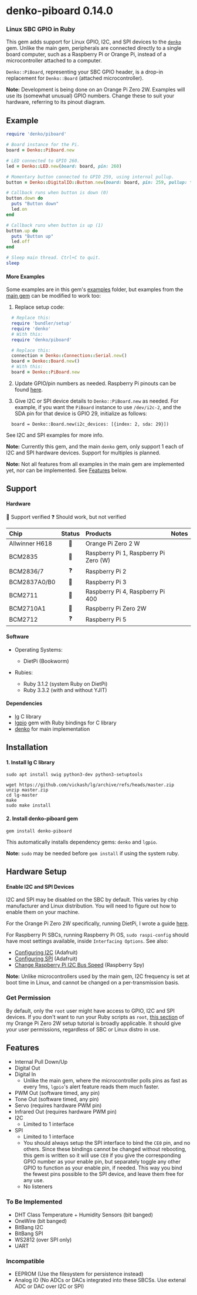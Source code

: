 # denko-piboard 0.14.0

### Linux SBC GPIO in Ruby

This gem adds support for Linux GPIO, I2C, and SPI devices to the [`denko`](https://github.com/denko-rb/denko) gem. Unlike the main gem, peripherals are connected directly to a single board computer, such as a Raspberry Pi or Orange Pi, instead of a microcontroller attached to a computer.

`Denko::PiBoard`, representing your SBC GPIO header, is a drop-in replacement for `Denko::Board` (attached microcontroller).

**Note:** Development is being done on an Orange Pi Zero 2W. Examples will use its (somewhat unusual) GPIO numbers. Change these to suit your hardware, referring to its pinout diagram.

## Example
```ruby
require 'denko/piboard'

# Board instance for the Pi.
board = Denko::PiBoard.new

# LED connected to GPIO 260.
led = Denko::LED.new(board: board, pin: 260)

# Momentary button connected to GPIO 259, using internal pullup.
button = Denko::DigitalIO::Button.new(board: board, pin: 259, pullup: true)

# Callback runs when button is down (0)
button.down do
  puts "Button down"
  led.on
end

# Callback runs when button is up (1)
button.up do
  puts "Button up"
  led.off
end

# Sleep main thread. Ctrl+C to quit.
sleep
```

#### More Examples
Some examples are in this gem's [examples](examples) folder, but examples from the [main gem](https://github.com/denko-rb/denko/tree/master/examples) can be modified to work too:

1. Replace setup code:
  ```ruby
    # Replace this:
    require 'bundler/setup'
    require 'denko'
    # With this:
    require 'denko/piboard'

    # Replace this:
    connection = Denko::Connection::Serial.new()
    board = Denko::Board.new()
    # With this:
    board = Denko::PiBoard.new
  ```

2. Update GPIO/pin numbers as needed. Raspberry Pi pinouts can be found [here](https://pinout.xyz/).

3. Give I2C or SPI device details to `Denko::PiBoard.new` as needed. For example, if you want the `PiBoard` instance to use `/dev/i2c-2`, and the SDA pin for that device is GPIO 29, initialize as follows:
  ```
    board = Denko::Board.new(i2c_devices: [{index: 2, sda: 29}])
  ```
  See I2C and SPI examples for more info.

**Note:** Currently this gem, and the main `denko` gem, only support 1 each of I2C and SPI hardware devices. Support for multiples is planned.

**Note:** Not all features from all examples in the main gem are implemented yet, nor can be implemented. See [Features](#features) below.

## Support

#### Hardware

:green_heart: Support verified
:question: Should work, but not verified

|    Chip        | Status          | Products                               | Notes |
| :--------      | :------:        | :----------------------                |------ |
| Allwinner H618 | :green_heart:   | Orange Pi Zero 2 W                     |
| BCM2835        | :green_heart:   | Raspberry Pi 1, Raspberry Pi Zero (W)  |
| BCM2836/7      | :question:      | Raspberry Pi 2                         |
| BCM2837A0/B0   | :green_heart:   | Raspberry Pi 3                         |
| BCM2711        | :green_heart:   | Raspberry Pi 4, Raspberry Pi 400       |
| BCM2710A1      | :green_heart:   | Raspberry Pi Zero 2W                   |
| BCM2712        | :question:      | Raspberry Pi 5                         |

#### Software

- Operating Systems:
  - DietPi (Bookworm)

- Rubies:
  - Ruby 3.1.2 (system Ruby on DietPi)
  - Ruby 3.3.2 (with and without YJIT)

#### Dependencies

- [lg](https://github.com/joan2937/lg) C library
- [lgpio](https://github.com/denko-rb/lgpio) gem with Ruby bindings for C library
- [denko](https://github.com/denko-rb/denko) for main implementation

## Installation

#### 1. Install lg C library
```shell
sudo apt install swig python3-dev python3-setuptools

wget https://github.com/vickash/lg/archive/refs/heads/master.zip
unzip master.zip
cd lg-master
make
sudo make install
```

#### 2. Install denko-piboard gem
```shell
gem install denko-piboard
```
This automatically installs dependency gems: `denko` and `lgpio`.

**Note:** `sudo` may be needed before `gem install` if using the system ruby.

## Hardware Setup

#### Enable I2C and SPI Devices
I2C and SPI may be disabled on the SBC by default. This varies by chip manufacturer and Linux distribution. You will need to figure out how to enable them on your machine.

For the Orange Pi Zero 2W specifically, running DietPi, I wrote a guide [here](http://vickash.com/2024/08/06/ruby-lgpio-on-orangepi-zero2w.html#step-5-enable-i2c-and-spi).

For Raspberry Pi SBCs, running Raspberry Pi OS, `sudo raspi-config` should have most settings available, inside `Interfacing Options`. See also:
  - [Configuring I2C](https://learn.adafruit.com/adafruits-raspberry-pi-lesson-4-gpio-setup/configuring-i2c) (Adafruit)
  - [Configuring SPI](https://learn.adafruit.com/adafruits-raspberry-pi-lesson-4-gpio-setup/configuring-spi) (Adafruit)
  - [Change Raspberry Pi I2C Bus Speed](https://www.raspberrypi-spy.co.uk/2018/02/change-raspberry-pi-i2c-bus-speed/) (Raspberry Spy)

**Note:** Unlike microcontrollers used by the main gem, I2C frequency is set at boot time in Linux, and cannot be changed on a per-transmission basis.

### Get Permission
By default, only the `root` user might have access to GPIO, I2C and SPI devices. If you don't want to run your Ruby scripts as `root`, [this section](http://vickash.com/2024/08/06/ruby-lgpio-on-orangepi-zero2w.html#step-6-get-permission) of my Orange Pi Zero 2W setup tutorial is broadly applicable. It should give your user permissions, regardless of SBC or Linux distro in use.

## Features
- Internal Pull Down/Up
- Digital Out
- Digital In
  - Unlike the main gem, where the microcontroller polls pins as fast as every 1ms, `lgpio`'s alert feature reads them much faster.
- PWM Out (software timed, any pin)
- Tone Out (software timed, any pin)
- Servo (requires hardware PWM pin)
- Infrared Out (requires hardware PWM pin)
- I2C
  - Limited to 1 interface
- SPI
  - Limited to 1 interface
  - You should always setup the SPI interface to bind the `CE0` pin, and no others. Since these bindings cannot be changed without rebooting, this gem is written so it will use `CE0` if you give the corresponding GPIO number as your enable pin, but separately toggle any other GPIO to function as your enable pin, if needed. This way you bind the fewest pins possible to the SPI device, and leave them free for any use.
  - No listeners

### To Be Implemented
- DHT Class Temperature + Humidity Sensors (bit banged)
- OneWire (bit banged)
- BitBang I2C
- BitBang SPI
- WS2812 (over SPI only)
- UART

### Incompatible
- EEPROM (Use the filesystem for persistence instead)
- Analog IO (No ADCs or DACs integrated into these SBCSs. Use extenal ADC or DAC over I2C or SPI)
